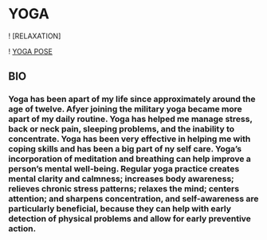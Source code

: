 # **YOGA**

!   [RELAXATION]

!   [YOGA POSE](https://github.com/kharris157/kharris157.github.io/blob/master/B45ED00A-F223-43AC-AF4F-31728F4D049B.jepg "title")

## **BIO**
### Yoga has been apart of my life since approximately around the age of twelve. Afyer joining the military yoga became more apart of my daily routine. Yoga has helped me manage stress, back or neck pain, sleeping problems, and the inability to concentrate. Yoga has been very effective in helping me with coping skills and has been a big part of ny self care. Yoga’s incorporation of meditation and breathing can help improve a person’s mental well-being. Regular yoga practice creates mental clarity and calmness; increases body awareness; relieves chronic stress patterns; relaxes the mind; centers attention; and sharpens concentration, and self-awareness are particularly beneficial, because they can help with early detection of physical problems and allow for early preventive action. 
